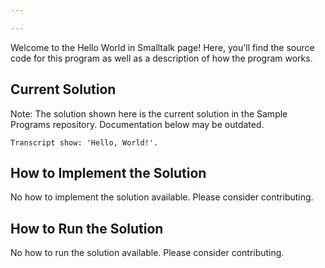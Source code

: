 ```yaml
---

---
```


Welcome to the Hello World in Smalltalk page! Here, you'll find the source code for this program as well as a description of how the program works.

## Current Solution

Note: The solution shown here is the current solution in the Sample Programs repository. Documentation below may be outdated.

```Smalltalk
Transcript show: 'Hello, World!'.

```

## How to Implement the Solution

No how to implement the solution available. Please consider contributing.

## How to Run the Solution

No how to run the solution available. Please consider contributing.